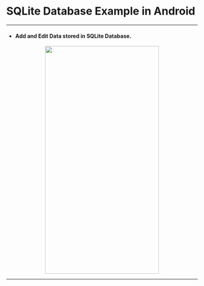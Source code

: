# SQLite Database Example in Android

---

- #### Add and Edit Data stored in SQLite Database.

<p align="center">
<kbd><img src="https://user-images.githubusercontent.com/54215324/102682559-71ac3600-41f0-11eb-977e-bb302ee0c7a6.mp4" width="300" height="600"></kbd>
</p>

---
